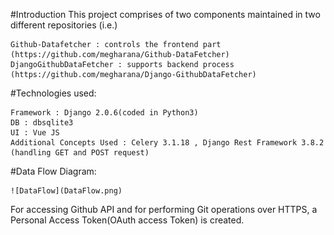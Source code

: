 #Introduction
This project comprises of two components maintained in two different repositories (i.e.)
	
	Github-Datafetcher : controls the frontend part (https://github.com/megharana/Github-DataFetcher)
	DjangoGithubDataFetcher : supports backend process (https://github.com/megharana/Django-GithubDataFetcher)

#Technologies used:

	Framework : Django 2.0.6(coded in Python3)
	DB : dbsqlite3
	UI : Vue JS
	Additional Concepts Used : Celery 3.1.18 , Django Rest Framework 3.8.2 (handling GET and POST request)

#Data Flow Diagram:

	![DataFlow](DataFlow.png)

For accessing Github API and for performing Git operations over HTTPS, a Personal Access Token(OAuth access Token) is created.
